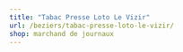 ```yaml
---
title: "Tabac Presse Loto Le Vizir"
url: /beziers/tabac-presse-loto-le-vizir/
shop: marchand de journaux
---
```

